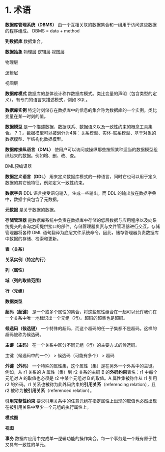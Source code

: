 # 1. 术语

**数据库管理系统（DBMS）** 由一个互相关联的数据集合和一组用于访问这些数据的程序组成。 DBMS = data + method

**到数据库** 数据集合。

**数据抽象** 物理层 逻辑层 视图层

物理层

逻辑层

视图层

**数据库模式** 数据库的总体设计称作数据库模式。类比变量的声明（包含类型的定义）。有专门的语言来描述模式，例如 SQL。

**数据库实例** 特定时刻储存在数据库中的信息的集合称为数据库的一个实例。类比变量在某一时刻的值。

**数据模型** 是一个描述数据、数据联系、数据语义以及一致性约束的概念工具集合。？？。数据模型可以被划分为4类：关系模型、实体-联系模型、基于对象的数据模型、半结构化数据模型。

**数据库操纵语言（DML）** 使用户可以访问或操纵那些按照某种适当的数据模型组织起来的数据。例如增、删、改、查。

DML预编译器

**数据定义语言（DDL）** 用来定义数据库模式的一种语言，同时它也可以用于定义数据的其它他特征，例如定义一致性约束。

**数据字典** DDL 语言接受语句输入，生成一些输出，而 DDL 的输出放在数据字典中，数据字典包含了元数据。

**元数据** 是关于数据的数据。

**存储管理器** 是数据库系统中负责在数据库中存储的低层数据与应用程序以及向系统提交的查询之间提供接口的部件。存储管理器负责与文件管理器进行交互。存储管理器将各种 DML 语句翻译为底层文件系统命令。因此，储存管理器负责数据库中数据的存储、检索和更新。

**表（关系）**

**关系实例（特定的行）**

**列（属性）**

**域（列的取值范围）**

**行（元组）**

**数据类型**

**超码（超键）** 是一个或多个属性的集合，将这些属性组合在一起可以允许我们在一个关系中唯一地标识出一个元组（行）。超码的超集也是超码。

**候选码（候选键）** 一个特殊的超码，而这个超码的任一子集都不是超码。这样的超码被称为候选码。

**主键（主码）** 在一个关系中区分不同元组（行）的主要方式的候选码。

主键（候选码中的一个） > 候选码（可能有多个） > 超码

**外键（外码）** 一个特殊的属性集，这个属性（集）是在另外一个外系中的主键。例如，从 r1 关系的 A 属性（集）到 r2 关系的主码 B 的**外码约束**表名：r1 中每个元组对 A 的取值也必须是 r2 中某个元组对 B 的取值。A 属性集被称作从 r1 引用 r2 的外码。r1 关系也被称为此外码约束的**引用关系**（referencing relation），且 r2 被称为**被引用关系**（referenced relation）。

**引用完整性约束** 要求引用关系中的任意元组在指定属性上出现的取值也必然出现在被引用关系中至少一个元组的执行属性上。

**模式图**

**视图**

**事务** 数据库应用中完成单一逻辑功能的操作集合。每一个事务是一个既有原子性又具有一致性的单元。

